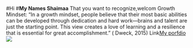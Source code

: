 #Hi
#**My Names Shaimaa**
 That you want to recognize,welcom
Growth Mindset: “In a growth mindset, people believe that their most basic abilities can be developed through dedication and hard work—brains and talent are just the starting point. This view creates a love of learning and a resilience that is essential for great accomplishment.” ( Dweck, 2015)
Link[My porfdio](https://guides.github.com/features/mastering-markdown)
![](https://www.excelsior.edu/wp-content/uploads/sites/46/2017/03/Growth-Mindset-e1565799493145.png)
